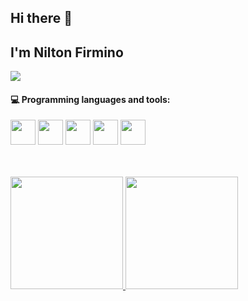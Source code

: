## Hi there 👋 
## I'm Nilton Firmino

![](https://komarev.com/ghpvc/?username=NiltonFirmino&color=blue)



#### :computer: Programming languages and tools: 


<p><img height="40" src="https://www.vectorlogo.zone/logos/git-scm/git-scm-icon.svg">
<img height="40" src="https://www.vectorlogo.zone/logos/flutterio/flutterio-icon.svg">
<img height="40" src="https://www.vectorlogo.zone/logos/dartlang/dartlang-icon.svg">
<img height="40" src="https://www.vectorlogo.zone/logos/python/python-icon.svg">
<img height="40" src="https://www.vectorlogo.zone/logos/mysql/mysql-icon.svg"></p>
<br>
<br>
<a href="https://github.com/NiltonFirmino">
  <img height="180em" src="https://github-readme-stats.vercel.app/api?username=NiltonFirmino&theme=buefy&show_icons=true" />
  <img height="180em" src="https://github-readme-stats.vercel.app/api/top-langs/?username=NiltonFirmino&theme=buefy&layout=compact" />
</a>

